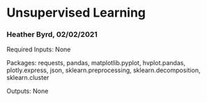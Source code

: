 # Unsupervised Learning

### Heather Byrd, 02/02/2021

Required Inputs: None

Packages: requests, pandas, matplotlib.pyplot, hvplot.pandas, plotly.express, json, sklearn.preprocessing, sklearn.decomposition, sklearn.cluster

Outputs: None

